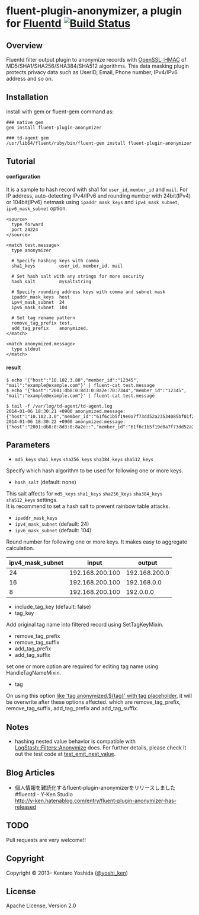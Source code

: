 # fluent-plugin-anonymizer, a plugin for [Fluentd](http://fluentd.org) [![Build Status](https://travis-ci.org/y-ken/fluent-plugin-anonymizer.png?branch=master)](https://travis-ci.org/y-ken/fluent-plugin-anonymizer)

## Overview

Fluentd filter output plugin to anonymize records with [OpenSSL::HMAC](http://docs.ruby-lang.org/ja/1.9.3/class/OpenSSL=3a=3aHMAC.html) of MD5/SHA1/SHA256/SHA384/SHA512 algorithms. This data masking plugin protects privacy data such as UserID, Email, Phone number, IPv4/IPv6 address and so on.

## Installation

install with gem or fluent-gem command as:

`````
### native gem
gem install fluent-plugin-anonymizer

### td-agent gem
/usr/lib64/fluent/ruby/bin/fluent-gem install fluent-plugin-anonymizer
`````

## Tutorial

#### configuration

It is a sample to hash record with sha1 for `user_id`, `member_id` and `mail`. For IP address, auto-detecting IPv4/IPv6 and rounding number with 24bit(IPv4) or 104bit(IPv6) netmask using `ipaddr_mask_keys` and `ipv4_mask_subnet`, `ipv6_mask_subnet` option.

`````
<source>
  type forward
  port 24224
</source>

<match test.message>
  type anonymizer
  
  # Specify hashing keys with comma
  sha1_keys         user_id, member_id, mail
  
  # Set hash salt with any strings for more security
  hash_salt         mysaltstring
  
  # Specify rounding address keys with comma and subnet mask
  ipaddr_mask_keys  host
  ipv4_mask_subnet  24
  ipv6_mask_subnet  104
  
  # Set tag rename pattern
  remove_tag_prefix test.
  add_tag_prefix    anonymized.
</match>

<match anonymized.message>
  type stdout
</match>
`````

#### result

`````
$ echo '{"host":"10.102.3.80","member_id":"12345", "mail":"example@example.com"}' | fluent-cat test.message
$ echo '{"host":"2001:db8:0:8d3:0:8a2e:70:7344","member_id":"12345", "mail":"example@example.com"}' | fluent-cat test.message

$ tail -f /var/log/td-agent/td-agent.log
2014-01-06 18:30:21 +0900 anonymized.message: {"host":"10.102.3.0","member_id":"61f6c1b5f19e0a7f73dd52a23534085bf01f2c67","mail":"eeb890d74b8c1c4cd1e35a3ea62166e0b770f4f4"}
2014-01-06 18:30:22 +0900 anonymized.message: {"host":"2001:db8:0:8d3:0:8a2e::","member_id":"61f6c1b5f19e0a7f73dd52a23534085bf01f2c67","mail":"eeb890d74b8c1c4cd1e35a3ea62166e0b770f4f4"}
`````

## Parameters

* `md5_keys` `sha1_keys` `sha256_keys` `sha384_keys` `sha512_keys`

Specify which hash algorithm to be used for following one or more keys.

* `hash_salt` (default: none)

This salt affects for `md5_keys` `sha1_keys` `sha256_keys` `sha384_keys` `sha512_keys` settings.  
It is recommend to set a hash salt to prevent rainbow table attacks.


* `ipaddr_mask_keys`
* `ipv4_mask_subnet` (default: 24)
* `ipv6_mask_subnet` (default: 104)

Round number for following one or more keys. It makes easy to aggregate calculation. 

| ipv4_mask_subnet |      input      |    output     |
|------------------|-----------------|---------------|
|               24 | 192.168.200.100 | 192.168.200.0 |
|               16 | 192.168.200.100 | 192.168.0.0   |
|                8 | 192.168.200.100 | 192.0.0.0     |

* include_tag_key (default: false)
* tag_key

Add original tag name into filtered record using SetTagKeyMixin.

* remove_tag_prefix
* remove_tag_suffix
* add_tag_prefix
* add_tag_suffix

set one or more option are required for editing tag name using HandleTagNameMixin.

* tag

On using this option [like 'tag anonymized.${tag}' with tag placeholder](https://github.com/y-ken/fluent-plugin-anonymizer/blob/master/test/plugin/test_out_anonymizer.rb#L153), it will be overwrite after these options affected. which are remove_tag_prefix, remove_tag_suffix, add_tag_prefix and add_tag_suffix.

## Notes

* hashing nested value behavior is compatible with [LogStash::Filters::Anonymize](https://github.com/logstash/logstash/blob/master/lib/logstash/filters/anonymize.rb) does. For further details, please check it out the test code at [test_emit_nest_value](https://github.com/y-ken/fluent-plugin-anonymizer/blob/master/test/plugin/test_out_anonymizer.rb#L91).

## Blog Articles

* 個人情報を難読化するfluent-plugin-anonymizerをリリースしました #fluentd - Y-Ken Studio  
http://y-ken.hatenablog.com/entry/fluent-plugin-anonymizer-has-released

## TODO

Pull requests are very welcome!!

## Copyright

Copyright © 2013- Kentaro Yoshida ([@yoshi_ken](https://twitter.com/yoshi_ken))

## License

Apache License, Version 2.0
